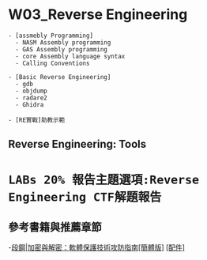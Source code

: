 # W03_Reverse Engineering
```
- [assmebly Programming]
  - NASM Assembly programming
  - GAS Assembly programming
  - core Assembly language syntax
  - Calling Conventions

- [Basic Reverse Engineering]
  - gdb
  - objdump
  - radare2 
  - Ghidra  

- [RE實戰]助教示範
```

## Reverse Engineering: Tools

# `LABs 20% 報告主題選項:Reverse Engineering CTF解題報告`

## 參考書籍與推薦章節
-[段鋼|加密與解密：軟體保護技術攻防指南](https://www.tenlong.com.tw/products/9789865004309)[[簡體版]](https://www.tenlong.com.tw/products/9787121336928) [[配件]](https://drive.google.com/file/d/1hrwBrRvOjH-V0n7e7Jth5hOwvnsMEPlX/view?usp=sharing)
